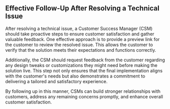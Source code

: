 ## Effective Follow-Up After Resolving a Technical Issue

After resolving a technical issue, a Customer Success Manager (CSM) should take proactive steps to ensure customer satisfaction and gather valuable feedback. One effective approach is to provide a preview link for the customer to review the resolved issue. This allows the customer to verify that the solution meets their expectations and functions correctly.

Additionally, the CSM should request feedback from the customer regarding any design tweaks or customizations they might need before making the solution live. This step not only ensures that the final implementation aligns with the customer's needs but also demonstrates a commitment to delivering a tailored and satisfactory experience.

By following up in this manner, CSMs can build stronger relationships with customers, address any remaining concerns promptly, and enhance overall customer satisfaction.